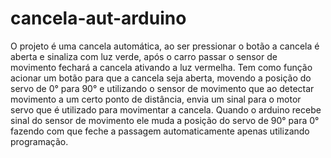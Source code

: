 # cancela-aut-arduino
O projeto é uma cancela automática,  ao ser pressionar o botão a cancela é aberta e sinaliza com luz verde, após o carro passar o sensor de movimento fechará a cancela ativando a luz vermelha.
Tem como função acionar um botão para que a cancela seja aberta, movendo a posição do servo de 0° para 90° e utilizando o sensor de movimento que ao detectar movimento a um certo ponto de distância, envia um sinal para o motor servo que é utilizado para movimentar a cancela. Quando o arduino recebe sinal do sensor de movimento ele muda a posição do servo de 90° para 0° fazendo com que feche a passagem automaticamente apenas utilizando programação.
